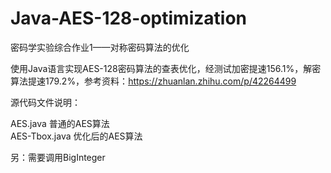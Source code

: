 # Java-AES-128-optimization  
密码学实验综合作业1——对称密码算法的优化  

使用Java语言实现AES-128密码算法的查表优化，经测试加密提速156.1%，解密算法提速179.2%，参考资料：https://zhuanlan.zhihu.com/p/42264499  

源代码文件说明：  

AES.java 普通的AES算法  
AES-Tbox.java 优化后的AES算法  

另：需要调用BigInteger
